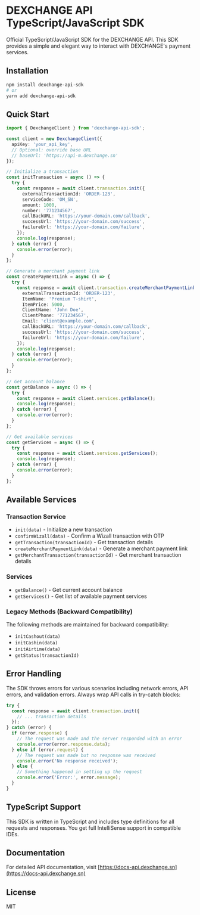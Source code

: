 # DEXCHANGE API TypeScript/JavaScript SDK

Official TypeScript/JavaScript SDK for the DEXCHANGE API. This SDK provides a simple and elegant way to interact with DEXCHANGE's payment services.

## Installation

```bash
npm install dexchange-api-sdk
# or
yarn add dexchange-api-sdk
```

## Quick Start

```typescript
import { DexchangeClient } from 'dexchange-api-sdk';

const client = new DexchangeClient({
  apiKey: 'your_api_key',
  // Optional: override base URL
  // baseUrl: 'https://api-m.dexchange.sn'
});

// Initialize a transaction
const initTransaction = async () => {
  try {
    const response = await client.transaction.init({
      externalTransactionId: 'ORDER-123',
      serviceCode: 'OM_SN',
      amount: 1000,
      number: '771234567',
      callBackURL: 'https://your-domain.com/callback',
      successUrl: 'https://your-domain.com/success',
      failureUrl: 'https://your-domain.com/failure',
    });
    console.log(response);
  } catch (error) {
    console.error(error);
  }
};

// Generate a merchant payment link
const createPaymentLink = async () => {
  try {
    const response = await client.transaction.createMerchantPaymentLink({
      externalTransactionId: 'ORDER-123',
      ItemName: 'Premium T-shirt',
      ItemPrice: 5000,
      ClientName: 'John Doe',
      ClientPhone: '771234567',
      Email: 'client@example.com',
      callBackURL: 'https://your-domain.com/callback',
      successUrl: 'https://your-domain.com/success',
      failureUrl: 'https://your-domain.com/failure',
    });
    console.log(response);
  } catch (error) {
    console.error(error);
  }
};

// Get account balance
const getBalance = async () => {
  try {
    const response = await client.services.getBalance();
    console.log(response);
  } catch (error) {
    console.error(error);
  }
};

// Get available services
const getServices = async () => {
  try {
    const response = await client.services.getServices();
    console.log(response);
  } catch (error) {
    console.error(error);
  }
};
```

## Available Services

### Transaction Service

- `init(data)` - Initialize a new transaction
- `confirmWizall(data)` - Confirm a Wizall transaction with OTP
- `getTransaction(transactionId)` - Get transaction details
- `createMerchantPaymentLink(data)` - Generate a merchant payment link
- `getMerchantTransaction(transactionId)` - Get merchant transaction details

### Services

- `getBalance()` - Get current account balance
- `getServices()` - Get list of available payment services

### Legacy Methods (Backward Compatibility)

The following methods are maintained for backward compatibility:

- `initCashout(data)`
- `initCashin(data)`
- `initAirtime(data)`
- `getStatus(transactionId)`

## Error Handling

The SDK throws errors for various scenarios including network errors, API errors, and validation errors. Always wrap API calls in try-catch blocks:

```typescript
try {
  const response = await client.transaction.init({
    // ... transaction details
  });
} catch (error) {
  if (error.response) {
    // The request was made and the server responded with an error
    console.error(error.response.data);
  } else if (error.request) {
    // The request was made but no response was received
    console.error('No response received');
  } else {
    // Something happened in setting up the request
    console.error('Error:', error.message);
  }
}
```

## TypeScript Support

This SDK is written in TypeScript and includes type definitions for all requests and responses. You get full IntelliSense support in compatible IDEs.

## Documentation

For detailed API documentation, visit [https://docs-api.dexchange.sn](https://docs-api.dexchange.sn)

## License

MIT
